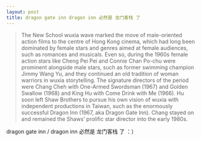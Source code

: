 ```yaml
---
layout: post
title: dragon gate inn dragon inn 必然是 龙门客栈 了
---
```


>The New School wuxia wave marked the move of male-oriented action films to the centre of Hong Kong cinema, which had long been dominated by female stars and genres aimed at female audiences, such as romances and musicals. Even so, during the 1960s female action stars like Cheng Pei Pei and Connie Chan Po-chu were prominent alongside male stars, such as former swimming champion Jimmy Wang Yu, and they continued an old tradition of woman warriors in wuxia storytelling. The signature directors of the period were Chang Cheh with One-Armed Swordsman (1967) and Golden Swallow (1968) and King Hu with Come Drink with Me (1966). Hu soon left Shaw Brothers to pursue his own vision of wuxia with independent productions in Taiwan, such as the enormously successful Dragon Inn (1967, aka Dragon Gate Inn). Chang stayed on and remained the Shaws’ prolific star director into the early 1980s.

dragon gate inn / dragon inn 必然是 龙门客栈 了 ：）
